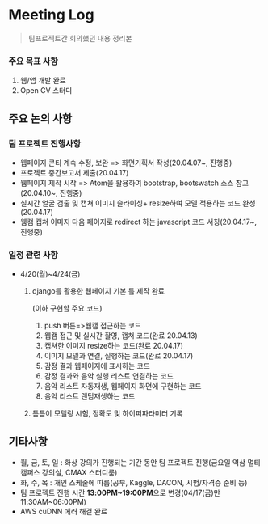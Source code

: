 # Meeting Log

> 팀프로젝트간 회의했던 내용 정리본

### 주요 목표 사항

1. 웹/앱 개발 완료
2. Open CV 스터디

## 주요 논의 사항

### 팀 프로젝트 진행사항

- 웹페이지 콘티 계속 수정, 보완 => 화면기획서 작성(20.04.07~, 진행중)
- 프로젝트 중간보고서 제출(20.04.17)
- 웹페이지 제작 시작 => Atom을 활용하여 bootstrap, bootswatch 소스 참고(20.04.10~, 진행중)
- 실시간 얼굴 검출 및 캡쳐 이미지 슬라이싱+ resize하여 모델 적용하는 코드 완성(20.04.17)
- 웸캠 캡쳐 이미지 다음 페이지로 redirect 하는 javascript 코드 서칭(20.04.17~, 진행중)

### 일정 관련 사항

- 4/20(월)~4/24(금)

  1. django를 활용한 웹페이지 기본 틀 제작 완료

     (이하 구현할 주요 코드)

     1. push 버튼=>웹캠 접근하는 코드
     2. 웹캠 접근 및 실시간 촬영, 캡쳐 코드(완료 20.04.13)
     3. 캡쳐한 이미지 resize하는 코드(완료 20.04.17)
     4. 이미지 모델과 연결, 실행하는 코드(완료 20.04.17)
     5. 감정 결과 웹페이지에 표시하는 코드
     6. 감정 결과와 음악 실행 리스트 연결하는 코드
     7. 음악 리스트 자동재생, 웹페이지 화면에 구현하는 코드
     8. 음악 리스트 랜덤재생하는 코드

  2. 틈틈이 모델링 시험, 정확도 및 하이퍼파라미터 기록

## 기타사항

- 월, 금, 토, 일 : 화상 강의가 진행되는 기간 동안 팀 프로젝트 진행(금요일 역삼 멀티캠퍼스 강의실, CMAX 스터디룸)
- 화, 수, 목 : 개인 스케줄에 따름(공부, Kaggle, DACON, 시험/자격증 준비 등)
- 팀 프로젝트 진행 시간 **13:00PM~19:00PM**으로 변경(04/17(금)만 11:30AM~06:00PM)
- AWS cuDNN 에러 해결 완료